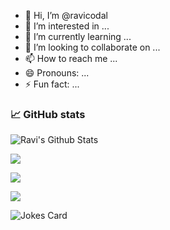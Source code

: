- 👋 Hi, I’m @ravicodal
- 👀 I’m interested in ...
- 🌱 I’m currently learning ...
- 💞️ I’m looking to collaborate on ...
- 📫 How to reach me ...
- 😄 Pronouns: ...
- ⚡ Fun fact: ...

<!---
codal-ravig/codal-ravig is a ✨ special ✨ repository because its `README.md` (this file) appears on your GitHub profile.
You can click the Preview link to take a look at your changes.
--->
### 📈 GitHub stats
<p><img alt="Ravi's Github Stats" src="https://github-readme-stats.vercel.app/api?username=codal-ravig&show_icons=true&theme=transparent" /></p>
<p><img src="https://github-readme-stats.vercel.app/api/top-langs?username=codal-ravig&layout=compact"/></p>
<p><img src="https://github-readme-streak-stats.herokuapp.com/?user=codal-ravig&theme=dracula"/></p>
<p><img src="https://github-readme-stats.vercel.app/api/wakatime?username=codal-ravig"/></p>


![Jokes Card](https://readme-jokes.vercel.app/api)

